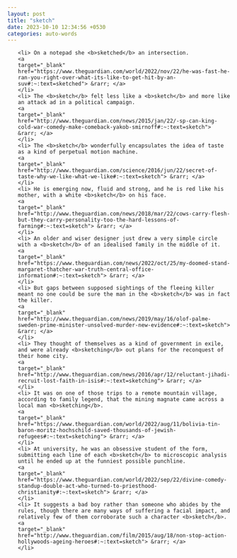 ```yaml
---
layout: post
title: "sketch"
date: 2023-10-10 12:34:56 +0530
categories: auto-words
---
```

<ol>

    <li> On a notepad she <b>sketched</b> an intersection.
    <a 
    target="_blank" 
    href="https://www.theguardian.com/world/2022/nov/22/he-was-fast-he-ran-you-right-over-what-its-like-to-get-hit-by-an-suv#:~:text=sketched"> &rarr; </a>
    </li>
    <li> The <b>sketch</b> felt less like a <b>sketch</b> and more like an attack ad in a political campaign.
    <a 
    target="_blank" 
    href="http://www.theguardian.com/news/2015/jan/22/-sp-can-king-cold-war-comedy-make-comeback-yakob-smirnoff#:~:text=sketch"> &rarr; </a>
    </li>
    <li> The <b>sketch</b> wonderfully encapsulates the idea of taste as a kind of perpetual motion machine.
    <a 
    target="_blank" 
    href="http://www.theguardian.com/science/2016/jun/22/secret-of-taste-why-we-like-what-we-like#:~:text=sketch"> &rarr; </a>
    </li>
    <li> He is emerging now, fluid and strong, and he is red like his mother, with a white <b>sketch</b> on his face.
    <a 
    target="_blank" 
    href="http://www.theguardian.com/news/2018/mar/22/cows-carry-flesh-but-they-carry-personality-too-the-hard-lessons-of-farming#:~:text=sketch"> &rarr; </a>
    </li>
    <li> An older and wiser designer just drew a very simple circle with a <b>sketch</b> of an idealised family in the middle of it.
    <a 
    target="_blank" 
    href="https://www.theguardian.com/news/2022/oct/25/my-doomed-stand-margaret-thatcher-war-truth-central-office-information#:~:text=sketch"> &rarr; </a>
    </li>
    <li> But gaps between supposed sightings of the fleeing killer meant no one could be sure the man in the <b>sketch</b> was in fact the killer.
    <a 
    target="_blank" 
    href="http://www.theguardian.com/news/2019/may/16/olof-palme-sweden-prime-minister-unsolved-murder-new-evidence#:~:text=sketch"> &rarr; </a>
    </li>
    <li> They thought of themselves as a kind of government in exile, and were already <b>sketching</b> out plans for the reconquest of their home city.
    <a 
    target="_blank" 
    href="http://www.theguardian.com/news/2016/apr/12/reluctant-jihadi-recruit-lost-faith-in-isis#:~:text=sketching"> &rarr; </a>
    </li>
    <li> It was on one of those trips to a remote mountain village, according to family legend, that the mining magnate came across a local man <b>sketching</b>.
    <a 
    target="_blank" 
    href="https://www.theguardian.com/world/2022/aug/11/bolivia-tin-baron-moritz-hochschild-saved-thousands-of-jewish-refugees#:~:text=sketching"> &rarr; </a>
    </li>
    <li> At university, he was an obsessive student of the form, submitting each line of each <b>sketch</b> to microscopic analysis until he ended up at the funniest possible punchline.
    <a 
    target="_blank" 
    href="https://www.theguardian.com/world/2022/sep/22/divine-comedy-standup-double-act-who-turned-to-priesthood-christianity#:~:text=sketch"> &rarr; </a>
    </li>
    <li> It suggests a bad boy rather than someone who abides by the rules, though there are many ways of suffering a facial impact, and relatively few of them corroborate such a character <b>sketch</b>.
    <a 
    target="_blank" 
    href="http://www.theguardian.com/film/2015/aug/18/non-stop-action-hollywoods-ageing-heroes#:~:text=sketch"> &rarr; </a>
    </li>